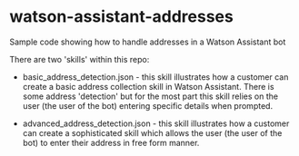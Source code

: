 # watson-assistant-addresses
Sample code showing how to handle addresses in a Watson Assistant bot

There are two 'skills' within this repo:
- basic_address_detection.json - this skill illustrates how a customer can create a basic address collection skill in Watson Assistant. There is some address 'detection' but for the most part this skill relies on the
user (the user of the bot) entering specific details when prompted.

- advanced_address_detection.json - this skill illustrates how a customer can create a sophisticated skill which
allows the user (the user of the bot) to enter their address in free form manner.
